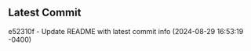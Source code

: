 
## Latest Commit
e52310f - Update README with latest commit info (2024-08-29 16:53:19 -0400) <Yunxi-Zhou>
